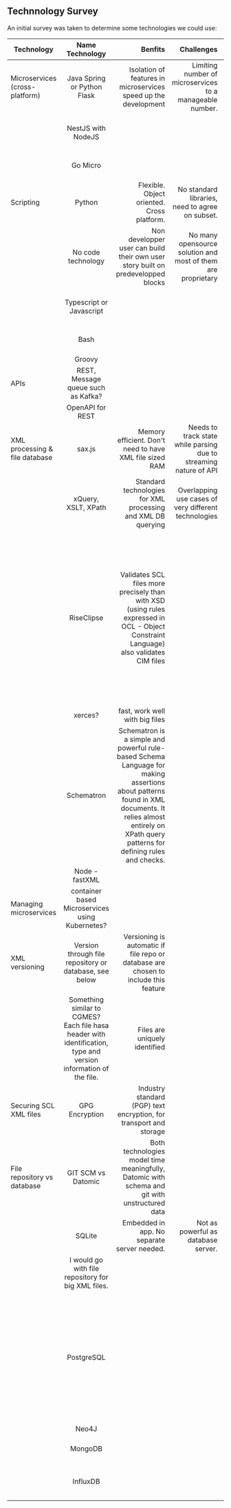 ## Technnology Survey
An initial survey was taken to determine some technologies we could use:

| Technology                     | Name Technology | Benfits | Challenges | Reference Project | Opinion Rob | Opinion Mohamed |
| ------------------------------ |:---------------:| -------:| ----------:| -----------------:| -------:| ----------------------:|
| Microservices (cross-platform) | Java Spring or Python Flask | Isolation of features in microservices speed up the development | Limiting number of microservices to a manageable number. | | I don't have experience with Python Flask, development is also not very active. I do have experience with Java Spring, and I think it's a great choice!  | |
|                                | NestJS with NodeJS | | | | No experience, but NodeJS is a good candidate. NodeJS seems to have some performance issues with heavy computing (downside) | |
|                                | Go Micro | | | | No experience, but very active development. Looks interesting! I also have some experience with the Go language. | |
| Scripting                      | Python | Flexible. Object oriented. Cross platform. | No standard libraries, need to agree on subset. | | Fast, easy language. Lots of experience with Python, so ready to use. | |
|                                | No code technology | Non developper user can build their own user story built on predevelopped blocks | No many opensource solution and most of them are proprietary | |
|                                | Typescript or Javascript | | | | No experience with Typescript, but it seems richer than Python for example. I don't know how easy it is in setting up related to Python. | |
|                                | Bash | | | | It depends on the tasks to do, but bash can do most of the scripting tasks. Easy and fully integrated in Linux. | |
|                                | Groovy | | | | |
| APIs                           | REST, Message queue such as Kafka? | | | | REST is a good standard, yes. Depends on the tasks of the APIs. | |
|                                | OpenAPI for REST | | | | | 
| XML processing & file database | sax.js             | Memory efficient. Don't need to have XML file sized RAM | Needs to track state while parsing due to streaming nature of API | https://github.com/StevenLooman/saxpath | | |
|                                | xQuery, XSLT, XPath|    Standard technologies for XML processing and XML DB querying | Overlapping use cases of very different technologies | https://github.com/BaseXdb/basex | |
|                                | RiseClipse | Validates SCL files more precisely than with XSD (using rules expressed in OCL - Object Constraint Language) also validates CIM files | | https://github.com/riseclipse | RiseClipse has proven itself, been working with it in past projects. Good candidate! Also dedicated to IEC standards, so perfect. | It's plateform dependent. Plus XSD is a structure-based grammar for XML. Even though it gives some features for defining rules, I don't think it should be compared to OCL. XML comes with other schema language to define any kind of constrains : SCHEMATRON.|
|                                | xerces? | fast, work well with big files | | | |
|                                | Schematron | Schematron is a simple and powerful rule-based Schema Language for making assertions about patterns found in XML documents. It relies almost entirely on XPath query patterns for defining rules and checks.| | | http://schematron.com/, http://xml.coverpages.org/schematron.html, https://github.com/Schematron| For manipulating XML, it can do anything OCL can do, and more. In term of handling xml, there's nothing better than xml technologies, in my opinion|
|                                | Node - fastXML | | | | | |
| Managing microservices         | container based Microservices using Kubernetes? | | | | To keep microservices managed, a containerized architecture is definitely the way to go. | |
| XML versioning                 | Version through file repository or database, see below | Versioning is automatic if file repo or database are chosen to include this feature | | | |
|                                | Something similar to CGMES? Each file hasa header with identification, type and version information of the file. | Files are uniquely identified | | | |
| Securing SCL XML files         | GPG Encryption | Industry standard (PGP) text encryption, for transport and storage | | https://github.com/StackExchange/blackbox | Don't have much experience with Encryption of files. Why do we want to do this? |
| File repository vs database    | GIT SCM vs Datomic | Both technologies model time meaningfully, Datomic with schema and git with unstructured data | | https://git-scm.com/ vs https://www.datomic.com/ | | |
|                                | SQLite | Embedded in app. No separate server needed. | Not as powerful as database server. | https://sqlite.org/index.html | I think a graph database is the way to go here.  | |
|                                | I would go with file repository for big XML files. | | | | OK. |
|                                | PostgreSQL | | | | I think a graph database is the way to go here. | PostgreSQL has XML type (Oracle has its own XML TYPE). It can store XML as it is. One can quiries directly in stored XML with basic SELECT and PostgreSQL provided routines based on XPATH|
|                                | Neo4J | | | | Good candidate, native XML database. | |
|                                | MongoDB | | | | MongoDB doesn't support XML, it supports BSON. Not handy. it's possible, but demands extra work. | |
|                                | InfluxDB | | | | Database build for time series such as operations monitoring, application metrics, Internet of Things sensor data, and real-time analytics.  | |
